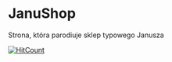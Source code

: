# JanuShop
Strona, która parodiuje sklep typowego Janusza

[![HitCount](http://hits.dwyl.io/KrzysiekSiemv/JanuShop.svg)](http://hits.dwyl.io/KrzysiekSiemv/JanuShop)
